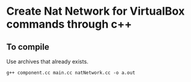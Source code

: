 # Create Nat Network for VirtualBox commands through c++

## To compile

Use archives that already exists.

```
g++ component.cc main.cc natNetwork.cc -o a.out
```
<!---
## To run

Fill in the fields for the VM configuration.

./a.out \[nameVM\] \[ostypeVM\] \[numberOfCpus\] \[numberOfRamMemory\] \[numberOfVideoMemory\] \[numberForDiskSpace\] \[isoRoute\] \[AtrributeToSearch\] 

For example:
```
./a.out Ubuntu_linux Ubuntu_64 2 2048 12 20480 ~/Escritorio/ubuntu-20.04.4-desktop-amd64.iso Memory
```
-->